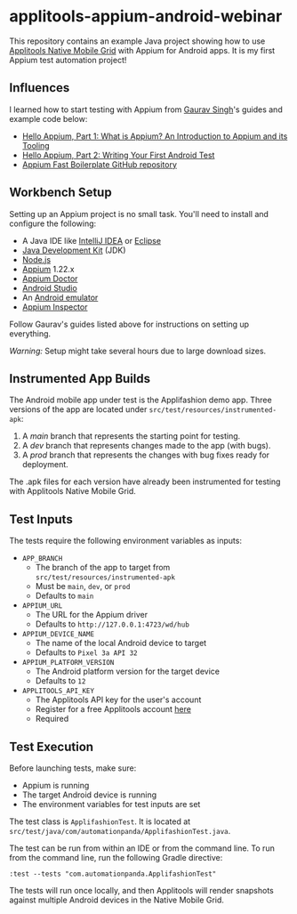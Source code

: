 # applitools-appium-android-webinar

This repository contains an example Java project showing how to use
[Applitools Native Mobile Grid](https://applitools.com/platform/native-mobile-grid/)
with Appium for Android apps.
It is my first Appium test automation project!


## Influences

I learned how to start testing with Appium from
[Gaurav Singh](https://twitter.com/automationhacks)'s guides and example code below:

* [Hello Appium, Part 1: What is Appium? An Introduction to Appium and its Tooling](https://applitools.com/blog/what-is-appium-introduction-to-appium/)
* [Hello Appium, Part 2: Writing Your First Android Test](https://applitools.com/blog/how-to-write-android-test-appium/)
* [Appium Fast Boilerplate GitHub repository](https://github.com/automationhacks/appium-fast-boilerplate)


## Workbench Setup

Setting up an Appium project is no small task.
You'll need to install and configure the following:

* A Java IDE like [IntelliJ IDEA](https://www.jetbrains.com/idea/) or [Eclipse](https://www.eclipse.org/)
* [Java Development Kit](https://www.oracle.com/java/technologies/downloads/) (JDK)
* [Node.js](https://nodejs.org/)
* [Appium](https://appium.io/) 1.22.x
* [Appium Doctor](https://github.com/appium/appium-doctor)
* [Android Studio](https://developer.android.com/studio)
* An [Android emulator](https://developer.android.com/studio/run/emulator)
* [Appium Inspector](https://github.com/appium/appium-inspector)

Follow Gaurav's guides listed above for instructions on setting up everything.

*Warning:* Setup might take several hours due to large download sizes.


## Instrumented App Builds

The Android mobile app under test is the Applifashion demo app.
Three versions of the app are located under `src/test/resources/instrumented-apk`:

1. A *main* branch that represents the starting point for testing.
2. A *dev* branch that represents changes made to the app (with bugs).
3. A *prod* branch that represents the changes with bug fixes ready for deployment.

The .apk files for each version have already been instrumented for testing with Applitools Native Mobile Grid.


## Test Inputs

The tests require the following environment variables as inputs:

* `APP_BRANCH`
  * The branch of the app to target from `src/test/resources/instrumented-apk`
  * Must be `main`, `dev`, or `prod`
  * Defaults to `main`
* `APPIUM_URL`
  * The URL for the Appium driver
  * Defaults to `http://127.0.0.1:4723/wd/hub`
* `APPIUM_DEVICE_NAME`
  * The name of the local Android device to target
  * Defaults to `Pixel 3a API 32`
* `APPIUM_PLATFORM_VERSION`
  * The Android platform version for the target device
  * Defaults to `12`
* `APPLITOOLS_API_KEY`
  * The Applitools API key for the user's account
  * Register for a free Applitools account [here](https://auth.applitools.com/users/register)
  * Required


## Test Execution

Before launching tests, make sure:

* Appium is running
* The target Android device is running
* The environment variables for test inputs are set

The test class is `ApplifashionTest`.
It is located at `src/test/java/com/automationpanda/ApplifashionTest.java`.

The test can be run from within an IDE or from the command line.
To run from the command line, run the following Gradle directive:

```
:test --tests "com.automationpanda.ApplifashionTest"
```

The tests will run once locally,
and then Applitools will render snapshots against multiple Android devices in the Native Mobile Grid.